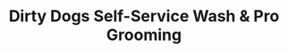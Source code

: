 ---
title: "Dirty Dogs Self-Service Wash & Pro Grooming"
url: /greensboro/dirty-dogs-self-service-wash-and-pro-grooming/
shop: pet grooming
---